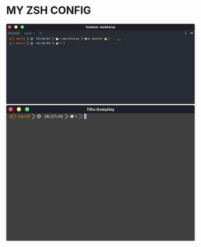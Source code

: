 # MY ZSH CONFIG
![alt text](https://github.com/mtytula/workSetup/blob/master/pictures/phpstorm_terminal.png)
![alt text](https://github.com/mtytula/workSetup/blob/master/pictures/tilix_terminal.png)
##
